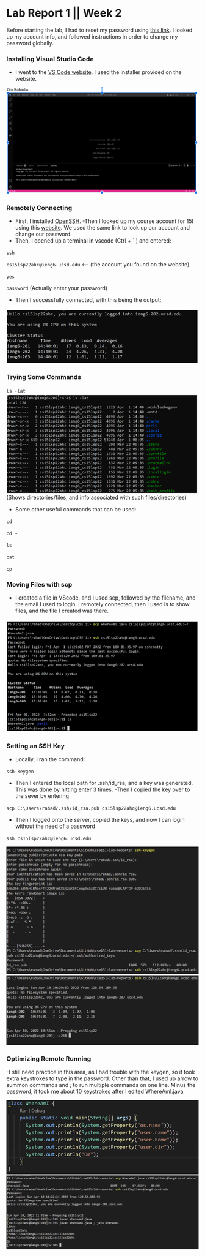 # Lab Report 1 || Week 2
Before starting the lab, I had to reset my password using [this link](https://sdacs.ucsd.edu/~icc/index.php). I looked up my account info, and followed instructions in order to change my password globally. 
### Installing Visual Studio Code
 - I went to the [VS Code website](https://code.visualstudio.com/). I used the installer provided on the website. 

 ![vscode](vscode.png)

### Remotely Connecting
- First, I installed [OpenSSH](https://docs.microsoft.com/en-us/windows-server/administration/openssh/openssh_install_firstuse).
-Then I looked up my course account for 15l using this [website](https://sdacs.ucsd.edu/~icc/index.php). We used the same link to look up our account and change our password.
- Then, I opened up a terminal in vscode (Ctrl + ` ) and entered: 

`ssh`

`cs15lsp22ahc@ieng6.ucsd.edu` <-- (the account you found on the website)

`yes`

`password` (Actually enter your password)

- Then I successfully connected, with this being the output:

![remotelyconnecting](remote.png)

### Trying Some Commands

`ls -lat`
![lslat](lslat.png)
(Shows directories/files, and info associated with such files/directories)

- Some other useful commands that can be used: 

`cd`

`cd ~`

`ls`

`cat`

`cp`


### Moving Files with scp

- I created a file in VScode, and I used scp, followed by the filename, and the email I used to login. I remotely connected, then I used ls to show files, and the file I created was there.

![scp](scp.png)

### Setting an SSH Key

- Locally, I ran the command:

`ssh-keygen`

- Then I entered the local path for .ssh/id_rsa, and a key was generated. This was done by hitting enter 3 times.
-Then I copied the key over to the sever by entering

`scp C:\Users\rabad/.ssh/id_rsa.pub cs15lsp22ahc@ieng6.ucsd.edu`

- Then I logged onto the server, copied the keys, and now I can login without the need of a password

`ssh cs15lsp22ahc@ieng6.ucsd.edu`


![keygenpt1](keygen1.png)
![keygenpt2](keygen2.png)

### Optimizing Remote Running

-I still need practice in this area, as I had trouble with the keygen, so it took extra keystrokes to type in the password. Other than that, I used up arrow to summon commands and ; to run multiple commands on one line. Minus the password, it took me about 10 keystrokes after I edited WhereAmI.java


![edit](whereamiedit.png)
![optimize](optimize.png)





